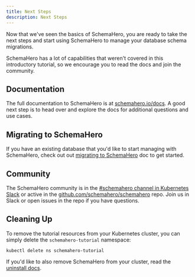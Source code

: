 ```yaml
---
title: Next Steps
description: Next Steps
---
```


Now that we've seen the basics of SchemaHero, you are ready to take the next steps and start using SchemaHero to manage your database schema migrations.

SchemaHero has a lot of capabilities that weren't covered in this introductory tutorial, so we encourage you to read the docs and join the community.

## Documentation

The full documentation to SchemaHero is at [schemahero.io/docs](https://schemahero.io/docs).
A good next step is to head over and explore the docs for additional questions and use cases.

## Migrating to SchemaHero

If you have an existing database that you'd like to start managing with SchemaHero, check out out [migrating to SchemaHero](https://schemahero.io/docs/advanced/migrating/) doc to get started.

## Community

The SchemaHero community is in the [#schemahero channel in Kubernetes Slack](https://kubernetes.slack.com/channels/schemahero) or active in the [github.com/schemahero/schemahero](https://github.com/schemahero/schemahero) repo.
Join us in Slack or open issues in the repo if you have questions.

## Cleaning Up

To remove the tutorial resources from your Kubernetes cluster, you can simply delete the `schemahero-tutorial` namespace:

```shell
kubectl delete ns schemahero-tutorial
```

If you'd like to also remove SchemaHero from your cluster, read the [uninstall docs](https://schemahero.io/docs/installing/uninstall/).
